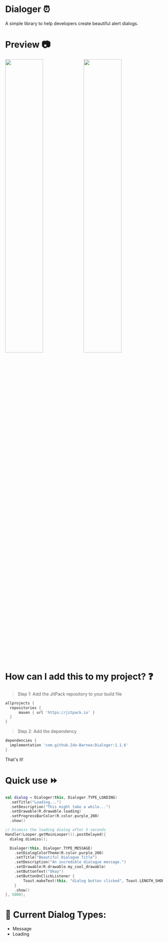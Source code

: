 # Dialoger :alarm_clock:
A simple library to help developers create beautiful alert dialogs.

# Preview :camera:
<img src="https://github.com/Ido-Barnea/Dialoger/blob/master/images/loading_mockup.png" width="49%"/> <img src="https://github.com/Ido-Barnea/Dialoger/blob/master/images/success_mockup.png" width="49%"/>

# How can I add this to my project? :question:
> Step 1: Add the JitPack repository to your build file
  ```gradle
allprojects {
    repositories {
        maven { url 'https://jitpack.io' }
    }
}
  ```
> Step 2: Add the dependency
  ```gradle
dependencies {
    implementation 'com.github.Ido-Barnea:Dialoger:1.1.6'
}
  ```
  That's it!

# Quick use :fast_forward:
  ```kotlin
val dialog = Dialoger(this, Dialoger.TYPE_LOADING)
    .setTitle("Loading...")
    .setDescription("This might take a while...")
    .setDrawable(R.drawable.loading)
    .setProgressBarColor(R.color.purple_200)
    .show()

// Dismiss the loading dialog after 5 seconds
Handler(Looper.getMainLooper()).postDelayed({
    dialog.dismiss();
  
    Dialoger(this, Dialoger.TYPE_MESSAGE)
      .setDialogColorTheme(R.color.purple_200)
      .setTitle("Beautiful Dialogue Title")
      .setDescription("An incredible dialogue message.")
      .setDrawable(R.drawable.my_cool_drawable)
      .setButtonText("Okay")
      .setButtonOnClickListener {
          Toast.makeText(this, "dialog button clicked", Toast.LENGTH_SHORT).show()
      }
      .show()
}, 5000);
  ```

# :book: Current Dialog Types:
- Message
- Loading
